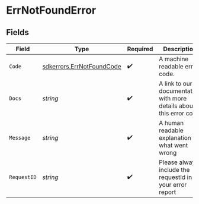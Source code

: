 # ErrNotFoundError


## Fields

| Field                                                                  | Type                                                                   | Required                                                               | Description                                                            | Example                                                                |
| ---------------------------------------------------------------------- | ---------------------------------------------------------------------- | ---------------------------------------------------------------------- | ---------------------------------------------------------------------- | ---------------------------------------------------------------------- |
| `Code`                                                                 | [sdkerrors.ErrNotFoundCode](../../models/sdkerrors/errnotfoundcode.md) | :heavy_check_mark:                                                     | A machine readable error code.                                         | NOT_FOUND                                                              |
| `Docs`                                                                 | *string*                                                               | :heavy_check_mark:                                                     | A link to our documentation with more details about this error code    | https://unkey.dev/docs/api-reference/errors/code/NOT_FOUND             |
| `Message`                                                              | *string*                                                               | :heavy_check_mark:                                                     | A human readable explanation of what went wrong                        |                                                                        |
| `RequestID`                                                            | *string*                                                               | :heavy_check_mark:                                                     | Please always include the requestId in your error report               | req_1234                                                               |